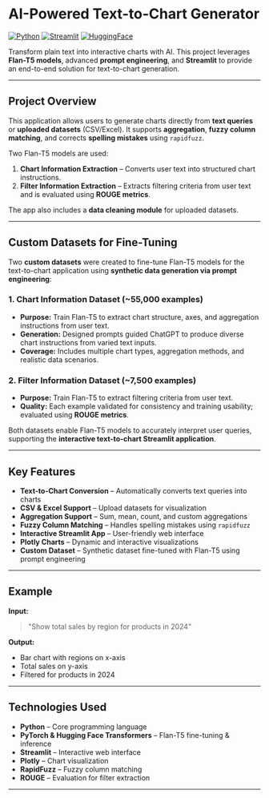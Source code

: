 # AI-Powered Text-to-Chart Generator

[![Python](https://img.shields.io/badge/Python-3.12-blue)](https://www.python.org/)
[![Streamlit](https://img.shields.io/badge/Streamlit-App-red)](https://streamlit.io/)
[![HuggingFace](https://img.shields.io/badge/HuggingFace-Flan--T5-orange)](https://huggingface.co/)

Transform plain text into interactive charts with AI. This project leverages **Flan-T5 models**, advanced **prompt engineering**, and **Streamlit** to provide an end-to-end solution for text-to-chart generation.

---

##  Project Overview

This application allows users to generate charts directly from **text queries** or **uploaded datasets** (CSV/Excel). It supports **aggregation**, **fuzzy column matching**, and corrects **spelling mistakes** using `rapidfuzz`.

Two Flan-T5 models are used:

1. **Chart Information Extraction** – Converts user text into structured chart instructions.  
2. **Filter Information Extraction** – Extracts filtering criteria from user text and is evaluated using **ROUGE metrics**.  

The app also includes a **data cleaning module** for uploaded datasets.

---
##  Custom Datasets for Fine-Tuning

Two **custom datasets** were created to fine-tune Flan-T5 models for the text-to-chart application using **synthetic data generation via prompt engineering**:

### 1. Chart Information Dataset (~55,000 examples)
- **Purpose:** Train Flan-T5 to extract chart structure, axes, and aggregation instructions from user text.  
- **Generation:** Designed prompts guided ChatGPT to produce diverse chart instructions from varied text inputs.  
- **Coverage:** Includes multiple chart types, aggregation methods, and realistic data scenarios.  

### 2. Filter Information Dataset (~7,500 examples)
- **Purpose:** Train Flan-T5 to extract filtering criteria from user text.  
- **Quality:** Each example validated for consistency and training usability; evaluated using **ROUGE metrics**.  

Both datasets enable Flan-T5 models to accurately interpret user queries, supporting the **interactive text-to-chart Streamlit application**.



---

##  Key Features

- **Text-to-Chart Conversion** – Automatically converts text queries into charts  
- **CSV & Excel Support** – Upload datasets for visualization  
- **Aggregation Support** – Sum, mean, count, and custom aggregations  
- **Fuzzy Column Matching** – Handles spelling mistakes using `rapidfuzz`  
- **Interactive Streamlit App** – User-friendly web interface  
- **Plotly Charts** – Dynamic and interactive visualizations  
- **Custom Dataset** – Synthetic dataset fine-tuned with Flan-T5 using prompt engineering  

---

##  Example

**Input:**  
> "Show total sales by region for products  in 2024"

**Output:**  
- Bar chart with regions on x-axis  
- Total sales on y-axis  
- Filtered for products  in 2024  

---

##  Technologies Used

- **Python** – Core programming language  
- **PyTorch & Hugging Face Transformers** – Flan-T5 fine-tuning & inference  
- **Streamlit** – Interactive web interface  
- **Plotly** – Chart visualization  
- **RapidFuzz** – Fuzzy column matching  
- **ROUGE** – Evaluation for filter extraction  

---
